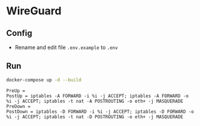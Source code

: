 # WireGuard

## Config

* Rename and edit file ```.env.example``` to ```.env```

## Run

```bash
docker-compose up -d --build
```

```
PreUp = 
PostUp = iptables -A FORWARD -i %i -j ACCEPT; iptables -A FORWARD -o %i -j ACCEPT; iptables -t nat -A POSTROUTING -o eth+ -j MASQUERADE
PreDown = 
PostDown = iptables -D FORWARD -i %i -j ACCEPT; iptables -D FORWARD -o %i -j ACCEPT; iptables -t nat -D POSTROUTING -o eth+ -j MASQUERADE
```
